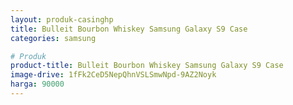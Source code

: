 ```yaml
---
layout: produk-casinghp
title: Bulleit Bourbon Whiskey Samsung Galaxy S9 Case
categories: samsung

# Produk
product-title: Bulleit Bourbon Whiskey Samsung Galaxy S9 Case
image-drive: 1fFk2CeD5NepQhnVSLSmwNpd-9AZ2Noyk
harga: 90000
---
```

